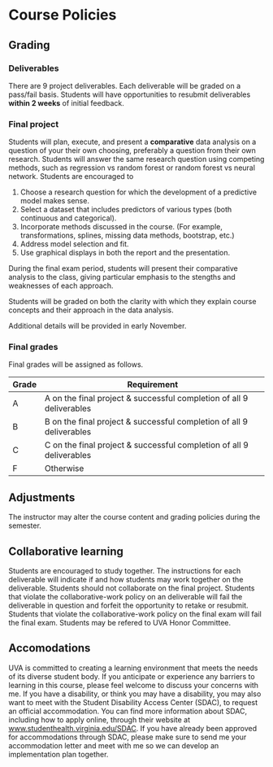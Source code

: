 # Course Policies

## Grading

### Deliverables 
There are 9 project deliverables.  Each deliverable will be graded on a pass/fail basis. 
Students will have opportunities to resubmit deliverables **within 2 weeks** of initial feedback. 

### Final project

Students will plan, execute, and present a **comparative** data analysis on a question of your their own choosing, preferably a question from their own research.
Students will answer the same research question using competing methods, such as regression vs random forest or random forest vs neural network.  Students are encouraged to

1.  Choose a research question for which the development of a predictive model makes sense.
1.  Select a dataset that includes predictors of various types (both continuous and categorical).
1.  Incorporate methods discussed in the course. (For example, transformations, splines, missing data methods, bootstrap, etc.)
1.  Address model selection and fit.
1.  Use graphical displays in both the report and the presentation.
    
During the final exam period, students will present their comparative analysis to the class, giving particular emphasis to the stengths and weaknesses of each approach.

Students will be graded on both the clarity with which they explain course concepts and their approach in the data analysis.

Additional details will be provided in early November.

### Final grades

Final grades will be assigned as follows.

| Grade | Requirement |
|---|---|
| A | A on the final project & successful completion of all 9 deliverables |
| B | B on the final project & successful completion of all 9 deliverables |
| C | C on the final project & successful completion of all 9 deliverables |
| F | Otherwise |

## Adjustments

The instructor may alter the course content and grading policies during the semester.

## Collaborative learning

Students are encouraged to study together.  The instructions for each deliverable will indicate if and how students may work together on the deliverable.
Students should not collaborate on the final project.  Students that violate the collaborative-work policy on an deliverable will fail the deliverable in
question and forfeit the opportunity to retake or resubmit.  Students that violate the collaborative-work policy on the final exam will fail the final exam.
Students may be refered to UVA Honor Committee.

## Accomodations

UVA is committed to creating a learning environment that meets the needs of its diverse student body. If you anticipate or experience any barriers to learning in this course, please feel welcome to discuss your concerns with me. If you have a disability, or think you may have a disability, you may also want to meet with the Student Disability Access Center (SDAC), to request an official accommodation. You can find more information about SDAC, including how to apply online, through their website at www.studenthealth.virginia.edu/SDAC. If you have already been approved for accommodations through SDAC, please make sure to send me your accommodation letter and meet with me so we can develop an implementation plan together.

